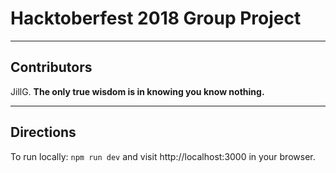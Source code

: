# Hacktoberfest 2018 Group Project

---

## Contributors
JillG. **The only true wisdom is in knowing you know nothing.**

---

## Directions 

To run locally: `npm run dev` and visit http://localhost:3000 in your browser.